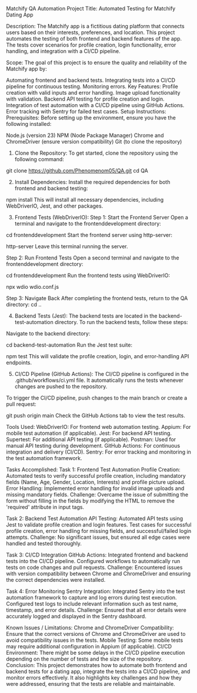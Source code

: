 Matchify QA Automation
Project Title:
Automated Testing for Matchify Dating App

Description:
The Matchify app is a fictitious dating platform that connects users based on their interests, preferences, and location. This project automates the testing of both frontend and backend features of the app. The tests cover scenarios for profile creation, login functionality, error handling, and integration with a CI/CD pipeline.

Scope:
The goal of this project is to ensure the quality and reliability of the Matchify app by:

Automating frontend and backend tests.
Integrating tests into a CI/CD pipeline for continuous testing.
Monitoring errors.
Key Features:
Profile creation with valid inputs and error handling.
Image upload functionality with validation.
Backend API testing for profile creation and login.
Integration of test automation with a CI/CD pipeline using GitHub Actions.
Error tracking with Sentry for failed test cases.
Setup Instructions:
Prerequisites:
Before setting up the environment, ensure you have the following installed:

Node.js (version 23)
NPM (Node Package Manager)
Chrome and ChromeDriver (ensure version compatibility)
Git (to clone the repository)
1. Clone the Repository:
To get started, clone the repository using the following command:


git clone https://github.com/Phenomenom05/QA.git
cd QA

2. Install Dependencies:
Install the required dependencies for both frontend and backend testing:

npm install
This will install all necessary dependencies, including WebDriverIO, Jest, and other packages.

3. Frontend Tests (WebDriverIO):
Step 1: Start the Frontend Server
Open a terminal and navigate to the frontenddevelopment directory:

cd frontenddevelopment
Start the frontend server using http-server:

http-server
Leave this terminal running the server.

Step 2: Run Frontend Tests
Open a second terminal and navigate to the frontenddevelopment directory:

cd frontenddevelopment
Run the frontend tests using WebDriverIO:

npx wdio wdio.conf.js

Step 3: Navigate Back
After completing the frontend tests, return to the QA directory:
cd ..

4. Backend Tests (Jest):
The backend tests are located in the backend-test-automation directory. To run the backend tests, follow these steps:

Navigate to the backend directory:

cd backend-test-automation
Run the Jest test suite:

npm test
This will validate the profile creation, login, and error-handling API endpoints.

5. CI/CD Pipeline (GitHub Actions):
The CI/CD pipeline is configured in the .github/workflows/ci.yml file. It automatically runs the tests whenever changes are pushed to the repository.

To trigger the CI/CD pipeline, push changes to the main branch or create a pull request:

git push origin main
Check the GitHub Actions tab to view the test results.

Tools Used:
WebDriverIO: For frontend web automation testing.
Appium: For mobile test automation (if applicable).
Jest: For backend API testing.
Supertest: For additional API testing (if applicable).
Postman: Used for manual API testing during development.
GitHub Actions: For continuous integration and delivery (CI/CD).
Sentry: For error tracking and monitoring in the test automation framework.

Tasks Accomplished:
Task 1: Frontend Test Automation
Profile Creation: Automated tests to verify successful profile creation, including mandatory fields (Name, Age, Gender, Location, Interests) and profile picture upload.
Error Handling: Implemented error handling for invalid image uploads and missing mandatory fields.
Challenge: Overcame the issue of submitting the form without filling in the fields by modifying the HTML to remove the 'required' attribute in input tags.

Task 2: Backend Test Automation
API Testing: Automated API tests using Jest to validate profile creation and login features.
Test cases for successful profile creation, error handling for missing fields, and successful/failed login attempts.
Challenge: No significant issues, but ensured all edge cases were handled and tested thoroughly.

Task 3: CI/CD Integration
GitHub Actions: Integrated frontend and backend tests into the CI/CD pipeline. Configured workflows to automatically run tests on code changes and pull requests.
Challenge: Encountered issues with version compatibility between Chrome and ChromeDriver and ensuring the correct dependencies were installed.

Task 4: Error Monitoring
Sentry Integration: Integrated Sentry into the test automation framework to capture and log errors during test execution. Configured test logs to include relevant information such as test name, timestamp, and error details.
Challenge: Ensured that all error details were accurately logged and displayed in the Sentry dashboard.


Known Issues / Limitations:
Chrome and ChromeDriver Compatibility: Ensure that the correct versions of Chrome and ChromeDriver are used to avoid compatibility issues in the tests.
Mobile Testing: Some mobile tests may require additional configuration in Appium (if applicable).
CI/CD Environment: There might be some delays in the CI/CD pipeline execution depending on the number of tests and the size of the repository.
Conclusion:
This project demonstrates how to automate both frontend and backend tests for a dating app, integrate the tests into a CI/CD pipeline, and monitor errors effectively. It also highlights key challenges and how they were addressed, ensuring that the tests are reliable and maintainable.


